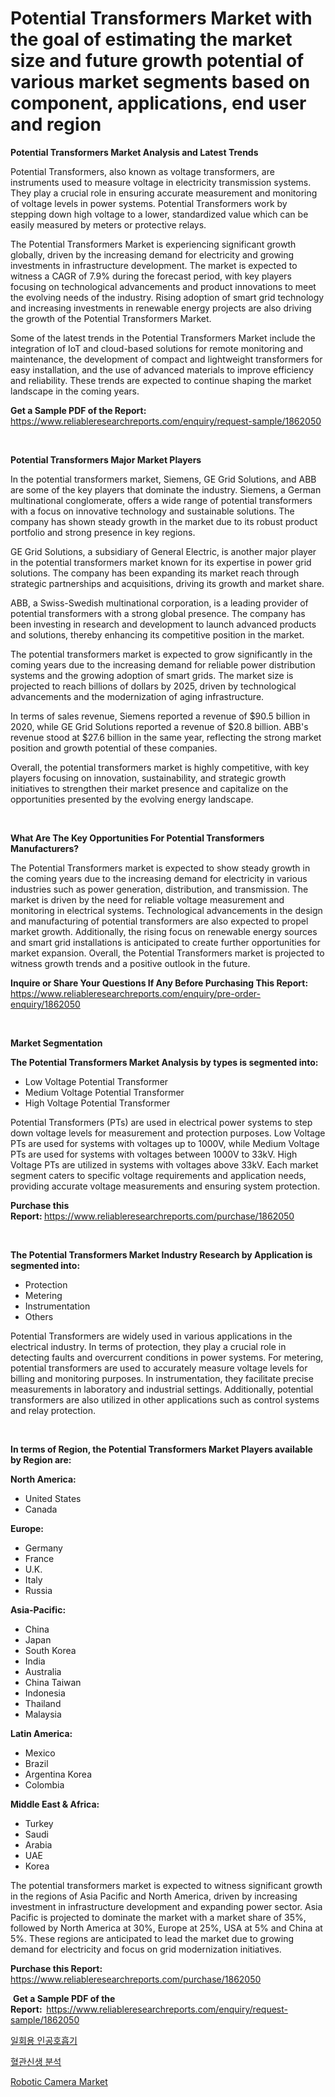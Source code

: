 <p><h1>Potential Transformers Market with the goal of estimating the market size and future growth potential of various market segments based on component, applications, end user and region</h1></p><p><strong>Potential Transformers Market Analysis and Latest Trends</strong></p>
<p><p>Potential Transformers, also known as voltage transformers, are instruments used to measure voltage in electricity transmission systems. They play a crucial role in ensuring accurate measurement and monitoring of voltage levels in power systems. Potential Transformers work by stepping down high voltage to a lower, standardized value which can be easily measured by meters or protective relays.</p><p>The Potential Transformers Market is experiencing significant growth globally, driven by the increasing demand for electricity and growing investments in infrastructure development. The market is expected to witness a CAGR of 7.9% during the forecast period, with key players focusing on technological advancements and product innovations to meet the evolving needs of the industry. Rising adoption of smart grid technology and increasing investments in renewable energy projects are also driving the growth of the Potential Transformers Market.</p><p>Some of the latest trends in the Potential Transformers Market include the integration of IoT and cloud-based solutions for remote monitoring and maintenance, the development of compact and lightweight transformers for easy installation, and the use of advanced materials to improve efficiency and reliability. These trends are expected to continue shaping the market landscape in the coming years.</p></p>
<p><strong>Get a Sample PDF of the Report:&nbsp;</strong> <a href="https://www.reliableresearchreports.com/enquiry/request-sample/1862050">https://www.reliableresearchreports.com/enquiry/request-sample/1862050</a></p>
<p>&nbsp;</p>
<p><strong>Potential Transformers Major Market Players</strong></p>
<p><p>In the potential transformers market, Siemens, GE Grid Solutions, and ABB are some of the key players that dominate the industry. Siemens, a German multinational conglomerate, offers a wide range of potential transformers with a focus on innovative technology and sustainable solutions. The company has shown steady growth in the market due to its robust product portfolio and strong presence in key regions.</p><p>GE Grid Solutions, a subsidiary of General Electric, is another major player in the potential transformers market known for its expertise in power grid solutions. The company has been expanding its market reach through strategic partnerships and acquisitions, driving its growth and market share.</p><p>ABB, a Swiss-Swedish multinational corporation, is a leading provider of potential transformers with a strong global presence. The company has been investing in research and development to launch advanced products and solutions, thereby enhancing its competitive position in the market.</p><p>The potential transformers market is expected to grow significantly in the coming years due to the increasing demand for reliable power distribution systems and the growing adoption of smart grids. The market size is projected to reach billions of dollars by 2025, driven by technological advancements and the modernization of aging infrastructure.</p><p>In terms of sales revenue, Siemens reported a revenue of $90.5 billion in 2020, while GE Grid Solutions reported a revenue of $20.8 billion. ABB's revenue stood at $27.6 billion in the same year, reflecting the strong market position and growth potential of these companies.</p><p>Overall, the potential transformers market is highly competitive, with key players focusing on innovation, sustainability, and strategic growth initiatives to strengthen their market presence and capitalize on the opportunities presented by the evolving energy landscape.</p></p>
<p>&nbsp;</p>
<p><strong>What Are The Key Opportunities For Potential Transformers Manufacturers?</strong></p>
<p><p>The Potential Transformers market is expected to show steady growth in the coming years due to the increasing demand for electricity in various industries such as power generation, distribution, and transmission. The market is driven by the need for reliable voltage measurement and monitoring in electrical systems. Technological advancements in the design and manufacturing of potential transformers are also expected to propel market growth. Additionally, the rising focus on renewable energy sources and smart grid installations is anticipated to create further opportunities for market expansion. Overall, the Potential Transformers market is projected to witness growth trends and a positive outlook in the future.</p></p>
<p><strong>Inquire or Share Your Questions If Any Before Purchasing This Report:</strong> <a href="https://www.reliableresearchreports.com/enquiry/pre-order-enquiry/1862050">https://www.reliableresearchreports.com/enquiry/pre-order-enquiry/1862050</a></p>
<p>&nbsp;</p>
<p><strong>Market Segmentation</strong></p>
<p><strong>The Potential Transformers Market Analysis by types is segmented into:</strong></p>
<p><ul><li>Low Voltage Potential Transformer</li><li>Medium Voltage Potential Transformer</li><li>High Voltage Potential Transformer</li></ul></p>
<p><p>Potential Transformers (PTs) are used in electrical power systems to step down voltage levels for measurement and protection purposes. Low Voltage PTs are used for systems with voltages up to 1000V, while Medium Voltage PTs are used for systems with voltages between 1000V to 33kV. High Voltage PTs are utilized in systems with voltages above 33kV. Each market segment caters to specific voltage requirements and application needs, providing accurate voltage measurements and ensuring system protection.</p></p>
<p><strong>Purchase this Report:&nbsp;</strong><a href="https://www.reliableresearchreports.com/purchase/1862050">https://www.reliableresearchreports.com/purchase/1862050</a></p>
<p>&nbsp;</p>
<p><strong>The Potential Transformers Market Industry Research by Application is segmented into:</strong></p>
<p><ul><li>Protection</li><li>Metering</li><li>Instrumentation</li><li>Others</li></ul></p>
<p><p>Potential Transformers are widely used in various applications in the electrical industry. In terms of protection, they play a crucial role in detecting faults and overcurrent conditions in power systems. For metering, potential transformers are used to accurately measure voltage levels for billing and monitoring purposes. In instrumentation, they facilitate precise measurements in laboratory and industrial settings. Additionally, potential transformers are also utilized in other applications such as control systems and relay protection.</p></p>
<p>&nbsp;</p>
<p><strong>In terms of Region, the Potential Transformers Market Players available by Region are:</strong></p>
<p>
    <p> <strong> North America: </strong>
        <ul>
            <li>United States</li>
            <li>Canada</li>
        </ul>
        </p> 
    <p> <strong> Europe: </strong>
        <ul>
            <li>Germany</li>
            <li>France</li>
            <li>U.K.</li>
            <li>Italy</li>
            <li>Russia</li>
        </ul>
        </p> 
    <p> <strong> Asia-Pacific: </strong>
        <ul>
            <li>China</li>
            <li>Japan</li>
            <li>South Korea</li>
            <li>India</li>
            <li>Australia</li>
            <li>China Taiwan</li>
            <li>Indonesia</li>
            <li>Thailand</li>
            <li>Malaysia</li>
        </ul>
        </p> 
    <p> <strong> Latin America: </strong>
        <ul>
            <li>Mexico</li>
            <li>Brazil</li>
            <li>Argentina Korea</li>
            <li>Colombia</li>
        </ul>
        </p> 
    <p> <strong> Middle East & Africa: </strong>
        <ul>
            <li>Turkey</li>
            <li>Saudi</li>
            <li>Arabia</li>
            <li>UAE</li>
            <li>Korea</li>
        </ul>
    </p>
    </p>
<p><p>The potential transformers market is expected to witness significant growth in the regions of Asia Pacific and North America, driven by increasing investment in infrastructure development and expanding power sector. Asia Pacific is projected to dominate the market with a market share of 35%, followed by North America at 30%, Europe at 25%, USA at 5% and China at 5%. These regions are anticipated to lead the market due to growing demand for electricity and focus on grid modernization initiatives.</p></p>
<p><strong>Purchase this Report: </strong><a href="https://www.reliableresearchreports.com/purchase/1862050">https://www.reliableresearchreports.com/purchase/1862050</a></p>
<p>&nbsp;<strong>Get a Sample PDF of the Report:&nbsp;&nbsp;</strong><a href="https://www.reliableresearchreports.com/enquiry/request-sample/1862050">https://www.reliableresearchreports.com/enquiry/request-sample/1862050</a></p>
<p><strong></strong></p>
<p><p><a href="https://medium.com/@demarcuskuhlman/%EC%9D%BC%ED%9A%8C%EC%9A%A9-%ED%98%B8%ED%9D%A1-%EB%B3%B4%ED%98%B8%EB%8C%80-%EC%8B%9C%EC%9E%A5-%EC%A0%90%EC%9C%A0%EC%9C%A8-%EC%A7%84%ED%99%94%EC%99%80-%EC%8B%9C%EC%9E%A5-%EC%84%B1%EC%9E%A5-%EB%8F%99%ED%96%A5-2024%EB%85%84-2031%EB%85%84-26ad1d606663">일회용 인공호흡기</a></p><p><a href="https://medium.com/@bettietromp2023/%ED%98%88%EA%B4%80-%EC%8B%A0%EC%83%9D-%ED%9A%A8%EC%86%8C-%EC%8B%9C%EC%9E%A5-%EC%9D%B8%EC%82%AC%EC%9D%B4%ED%8A%B8-%EC%8B%9C%EC%9E%A5-%EB%8F%99%ED%96%A5-%EC%84%B1%EC%9E%A5-2024%EB%85%84%EB%B6%80%ED%84%B0-2031%EB%85%84%EA%B9%8C%EC%A7%80-%EC%98%88%EC%B8%A1%EB%90%9C-%EA%B2%83-3e7f9b864091">혈관신생 분석</a></p><p><a href="https://github.com/Sherrillcrooksxa8i18ucf2m/Market-Research-Report-List-1/blob/main/robotic-camera-market.md">Robotic Camera Market</a></p></p>